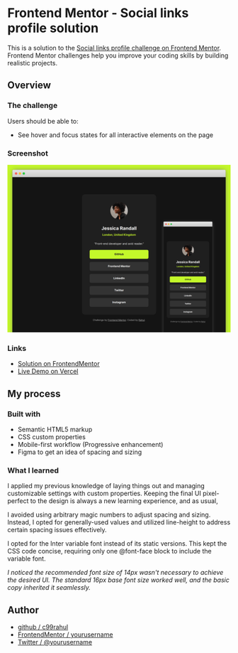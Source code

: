 # Frontend Mentor - Social links profile solution

This is a solution to the [Social links profile challenge on Frontend Mentor](https://www.frontendmentor.io/challenges/social-links-profile-UG32l9m6dQ). Frontend Mentor challenges help you improve your coding skills by building realistic projects. 

## Overview

### The challenge

Users should be able to:

- See hover and focus states for all interactive elements on the page

### Screenshot

![](./screenshot.jpg)

### Links

- [Solution on FrontendMentor](https://your-solution-url.com)
- [Live Demo on Vercel](https://your-live-site-url.com)

## My process

### Built with

- Semantic HTML5 markup
- CSS custom properties
- Mobile-first workflow (Progressive enhancement)
- Figma to get an idea of spacing and sizing 

### What I learned

I applied my previous knowledge of laying things out and managing customizable settings with custom properties. Keeping the final UI pixel-perfect to the design is always a new learning experience, and as usual, 

I avoided using arbitrary magic numbers to adjust spacing and sizing. Instead, I opted for generally-used values and utilized line-height to address certain spacing issues effectively.

I opted for the Inter variable font instead of its static versions. This kept the CSS code concise, requiring only one @font-face block to include the variable font.

_I noticed the recommended font size of 14px wasn't necessary to achieve the desired UI. The standard 16px base font size worked well, and the basic copy inherited it seamlessly._

## Author

- [github / c99rahul](https://github.com/c99rahul)
- [FrontendMentor / yourusername](https://www.frontendmentor.io/profile/c99rahul)
- [Twitter / @yourusername](https://www.twitter.com/c99rahul)